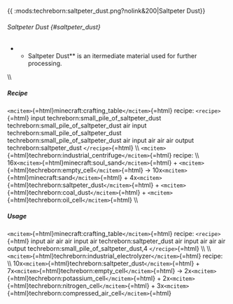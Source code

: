{{ :mods:techreborn:saltpeter_dust.png?nolink&200\|Saltpeter Dust}}

###### Saltpeter Dust {#saltpeter_dust}

-   -   Saltpeter Dust\*\* is an itermediate material used for further
        processing.

\\\\

##### Recipe

`<mcitem>`{=html}minecraft:crafting_table`</mcitem>`{=html} recipe:
`<recipe>`{=html} input techreborn:small_pile_of_saltpeter_dust
techreborn:small_pile_of_saltpeter_dust air input
techreborn:small_pile_of_saltpeter_dust
techreborn:small_pile_of_saltpeter_dust air input air air air output
techreborn:saltpeter_dust `</recipe>`{=html} \\\\
`<mcitem>`{=html}techreborn:industrial_centrifuge`</mcitem>`{=html}
recipe: \\\\ 16x`<mcitem>`{=html}minecraft:soul_sand`</mcitem>`{=html} +
`<mcitem>`{=html}techreborn:empty_cell`</mcitem>`{=html} -\>
10x`<mcitem>`{=html}minecraft:sand`</mcitem>`{=html} +
4x`<mcitem>`{=html}techreborn:saltpeter_dust`</mcitem>`{=html} +
`<mcitem>`{=html}techreborn:coal_dust`</mcitem>`{=html} +
`<mcitem>`{=html}techreborn:oil_cell`</mcitem>`{=html} \\\\

##### Usage

`<mcitem>`{=html}minecraft:crafting_table`</mcitem>`{=html} recipe:
`<recipe>`{=html} input air air air input air techreborn:saltpeter_dust
air input air air air output techreborn:small_pile_of_saltpeter_dust,4
`</recipe>`{=html} \\\\ \\\\
`<mcitem>`{=html}techreborn:industrial_electrolyzer`</mcitem>`{=html}
recipe: \\\\
10x`<mcitem>`{=html}techreborn:saltpeter_dust`</mcitem>`{=html} +
7x`<mcitem>`{=html}techreborn:empty_cell`</mcitem>`{=html} -\>
2x`<mcitem>`{=html}techreborn:potassium_cell`</mcitem>`{=html} +
2x`<mcitem>`{=html}techreborn:nitrogen_cell`</mcitem>`{=html} +
3x`<mcitem>`{=html}techreborn:compressed_air_cell`</mcitem>`{=html}

